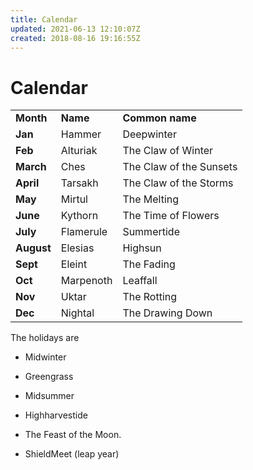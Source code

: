 ```yaml
---
title: Calendar
updated: 2021-06-13 12:10:07Z
created: 2018-08-16 19:16:55Z
---
```


# **Calendar**


|            |           |                         |
|------------|-----------|-------------------------|
| **Month**  | **Name**  | **Common name**         |
| **Jan**    | Hammer    | Deepwinter              |
| **Feb**    | Alturiak  | The Claw of Winter      |
| **March**  | Ches      | The Claw of the Sunsets |
| **April**  | Tarsakh   | The Claw of the Storms  |
| **May**    | Mirtul    | The Melting             |
| **June**   | Kythorn   | The Time of Flowers     |
| **July**   | Flamerule | Summertide              |
| **August** | Elesias   | Highsun                 |
| **Sept**   | Eleint    | The Fading              |
| **Oct**    | Marpenoth | Leaffall                |
| **Nov**    | Uktar     | The Rotting             |
| **Dec**    | Nightal   | The Drawing Down        |

The holidays are

-   Midwinter

-   Greengrass

-   Midsummer

-   Highharvestide

-   The Feast of the Moon.

-   ShieldMeet (leap year)
